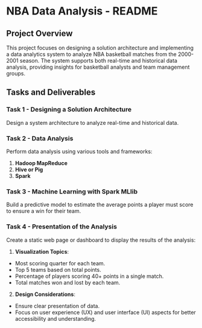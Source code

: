 #  NBA Data Analysis - README

##  Project Overview

This project focuses on designing a solution architecture and implementing a data analytics system to analyze NBA basketball matches from the 2000-2001 season. The system supports both real-time and historical data analysis, providing insights for basketball analysts and team management groups.

##  Tasks and Deliverables

###  Task 1 - Designing a Solution Architecture

Design a system architecture to analyze real-time and historical data.

###  Task 2 - Data Analysis

Perform data analysis using various tools and frameworks:

1.  **Hadoop MapReduce**
2.  **Hive or Pig**
3.  **Spark**

###  Task 3 - Machine Learning with Spark MLlib

Build a predictive model to estimate the average points a player must score to ensure a win for their team.

###  Task 4 - Presentation of the Analysis

Create a static web page or dashboard to display the results of the analysis:

1.  **Visualization Topics**:

- Most scoring quarter for each team.
- Top 5 teams based on total points.
- Percentage of players scoring 40+ points in a single match.
- Total matches won and lost by each team.

2.  **Design Considerations**:

- Ensure clear presentation of data.
- Focus on user experience (UX) and user interface (UI) aspects for better accessibility and understanding.
